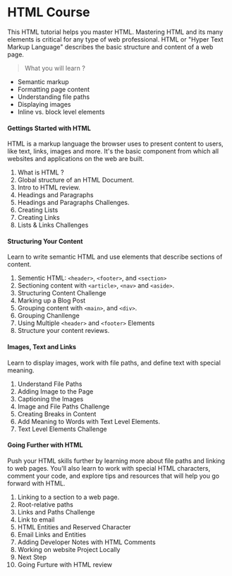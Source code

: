 # HTML Course 

This HTML tutorial helps you master HTML. Mastering HTML and its many elements is critical for any type of web professional. HTML or "Hyper Text Markup Language" describes the basic structure and content of a web page.

> What you will learn ?

* Semantic markup
* Formatting page content
* Understanding file paths
* Displaying images
* Inline vs. block level elements


#### Gettings Started with HTML 
   
HTML is a markup language the browser uses to present content to users, like text, links, images and more. It's the basic component from which all websites and applications on the web are built.

1. What is HTML ?
2. Global structure of an HTML Document. 
3. Intro to HTML review.
4. Headings and Paragraphs 
5. Headings and Paragraphs Challenges.
6. Creating Lists
7. Creating Links
8. Lists & Links Challenges

#### Structuring Your Content

Learn to write semantic HTML and use elements that describe sections of content.

1. Sementic HTML: `<header>`, `<footer>`,  and `<section>` 
2. Sectioning content with `<article>`, `<nav>` and `<aside>`.
3. Structuring Content Challenge 
4. Marking up a Blog Post
5. Grouping content with `<main>`, and `<div>`.
6. Grouping Chanllenge
7. Using Multiple `<header>` and `<footer>` Elements
8. Structure your content reviews. 


#### Images, Text and Links

Learn to display images, work with file paths, and define text with special meaning.

1. Understand File Paths
2. Adding Image to the Page
3. Captioning the Images
4. Image and File Paths Challenge
5. Creating Breaks in Content
6. Add Meaning to Words with Text Level Elements. 
7. Text Level Elements Challenge 


#### Going Further with HTML

Push your HTML skills further by learning more about file paths and linking to web pages. You'll also learn to work with special HTML characters, comment your code, and explore tips and resources that will help you go forward with HTML.
1. Linking to a section to a web page.
2. Root-relative paths
3. Links and Paths Challenge
4. Link to email 
5. HTML Entities and Reserved Character 
6. Email Links and Entities 
7. Adding Developer Notes with HTML Comments
8. Working on website Project Locally 
9. Next Step 
10. Going Furture with HTML review

